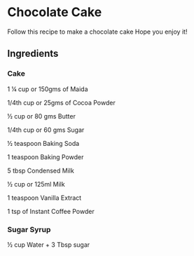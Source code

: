 # Chocolate Cake

Follow this recipe to make a chocolate cake Hope you enjoy it!

## Ingredients

### Cake

1 ¼ cup or 150gms of Maida

1/4th cup or 25gms of Cocoa Powder

½ cup or 80 gms Butter

1/4th cup or 60 gms Sugar

½ teaspoon Baking Soda

1 teaspoon Baking Powder

5 tbsp Condensed Milk

½ cup or 125ml Milk

1 teaspoon Vanilla Extract

1 tsp of Instant Coffee Powder

### Sugar Syrup

½ cup Water + 3 Tbsp sugar
